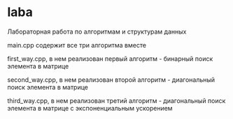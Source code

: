 # laba
Лабораторная работа по алгоритмам и структурам данных

main.cpp содержит все три алгоритма вместе

first_way.cpp, в нем реализован первый алгоритм - бинарный поиск элемента в матрице

second_way.cpp, в нем реализован второй алгоритм - диагональный поиск элемента в матрице

third_way.cpp, в нем реализован третий алгоритм - диагональный поиск элемента в матрице с экспоненциальным ускорением
